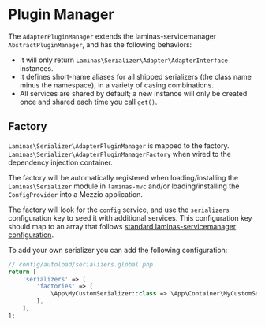 # Plugin Manager

The `AdapterPluginManager` extends the laminas-servicemanager `AbstractPluginManager`, and has the following behaviors:

- It will only return `Laminas\Serializer\Adapter\AdapterInterface` instances.
- It defines short-name aliases for all shipped serializers (the class name minus the namespace), in a variety of casing combinations.
- All services are shared by default; a new instance will only be created once and shared each time you call `get()`.

## Factory

`Laminas\Serializer\AdapterPluginManager` is mapped to the factory.
`Laminas\Serializer\AdapterPluginManagerFactory` when wired to the dependency injection container.

The factory will be automatically registered when loading/installing the `Laminas\Serializer` module in `laminas-mvc` and/or loading/installing the `ConfigProvider` into a Mezzio application.

The factory will look for the `config` service, and use the `serializers` configuration key to seed it with additional services.
This configuration key should map to an array that follows [standard laminas-servicemanager configuration](https://docs.laminas.dev/laminas-servicemanager/configuring-the-service-manager/).

To add your own serializer you can add the following configuration:

```php
// config/autoload/serializers.global.php
return [
    'serializers' => [
        'factories' => [
            \App\MyCustomSerializer::class => \App\Container\MyCustomSerializerFactory::class,
        ],
    ],
];
```
